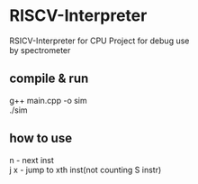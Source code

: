 # RISCV-Interpreter
RSICV-Interpreter for CPU Project for debug use  
by spectrometer

## compile & run
g++ main.cpp -o sim  
./sim  

## how to use  
n   - next inst  
j x - jump to xth inst(not counting S instr)  
